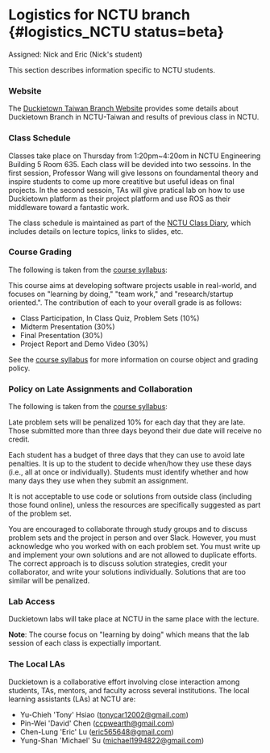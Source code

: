 # Logistics for NCTU branch {#logistics_NCTU status=beta}

Assigned: Nick and Eric (Nick's student)

This section describes information specific to NCTU students.

### Website

The [Duckietown Taiwan Branch Website](http://duckietown.nctu.edu.tw/) provides some details about Duckietown Branch in NCTU-Taiwan and results of previous class in NCTU.


### Class Schedule

Classes take place on Thursday from 1:20pm~4:20om in NCTU Engineering Building 5 Room 635. Each class will be devided into two sessoins. In the first session, Professor Wang will give lessons on foundamental theory and inspire students to come up more creatitive but useful ideas on final projects. In the second sessoin, TAs will give pratical lab on how to use Duckietown platform as their project platform and use ROS as their middleware toward a fantastic work. 

The class schedule is maintained as part of the [NCTU Class Diary](#schedule_NCTU), which includes details on lecture topics, links to slides, etc.

### Course Grading

The following is taken from the [course syllabus](https://goo.gl/KPQQHL):

This course aims at developing software projects usable in real-world, and focuses on "learning by doing," "team work," and "research/startup oriented.". The contribution of each to your overall grade is as follows:

* Class Participation, In Class Quiz, Problem Sets (10%)
* Midterm Presentation (30%)
* Final Presentation (30%) 
* Project Report and Demo Video (30%) 

See the [course syllabus](https://goo.gl/KPQQHL) for more information on course object and grading policy.

### Policy on Late Assignments and Collaboration

The following is taken from the [course syllabus](http://duckietown.org/classes/2017/17-TTIC/syllabus/):

Late problem sets will be penalized 10% for each day that they are
late. Those submitted more than three days beyond their due date will
receive no credit.

Each student has a budget of three days that they can use to avoid late penalties. It is up to the student to decide when/how they use these days (i.e., all at once or individually). Students must identify whether and how many days they use when they submit an assignment.

It is not acceptable to use code or solutions from outside class
(including those found online), unless the resources are specifically
suggested as part of the problem set.

You are encouraged to collaborate through study groups and to discuss
problem sets and the project in person and over Slack. However, you must
acknowledge who you worked with on each problem set. You must write up
and implement your own solutions and are not allowed to duplicate efforts. The correct approach is to discuss solution strategies, credit your collaborator, and write your solutions individually. Solutions that are too similar will be
penalized.


### Lab Access

Duckietown labs will take place at NCTU in the same place with the lecture.

**Note**: The course focus on "learning by doing" which means that the lab session of each class is expectially important.

### The Local LAs

Duckietown is a collaborative effort involving close interaction among students, TAs, mentors, and faculty across several institutions. The local learning assistants (LAs) at NCTU are:

* Yu-Chieh 'Tony' Hsiao (tonycar12002@gmail.com)
* Pin-Wei 'David' Chen  (ccpwearth@gmail.com)
* Chen-Lung 'Eric' Lu   (eric565648@gmail.com)
* Yung-Shan 'Michael' Su (michael1994822@gmail.com)

